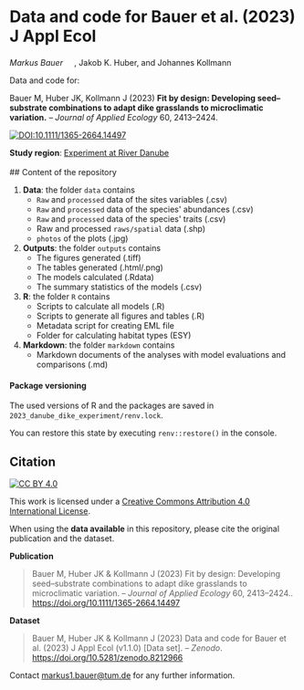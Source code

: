 # Data and code for Bauer et al. (2023) J Appl Ecol
*Markus Bauer* <a href="https://orcid.org/0000-0001-5372-4174"><img src="https://info.orcid.org/wp-content/uploads/2019/11/orcid_16x16.png" width="16" height="16"/></a>, Jakob K. Huber, and Johannes Kollmann <a href="https://orcid.org/0000-0002-4990-3636"><img src="https://info.orcid.org/wp-content/uploads/2019/11/orcid_16x16.png" width="16" height="16"/></a>

Data and code for:

Bauer M, Huber JK, Kollmann J (2023) __Fit by design: Developing seed–substrate combinations to adapt dike grasslands to microclimatic variation.__ &ndash; *Journal of Applied Ecology* 60, 2413&ndash;2424.

[![DOI:10.1111/1365-2664.14497](http://img.shields.io/badge/DOI-10.1111/1365-2664.14497-informational.svg)](https://doi.org/10.1111/1365-2664.14497)

**Study region**: [Experiment at River Danube](https://www.openstreetmap.org/#map=17/48.83977/12.88445) <br> <br> \## Content of the repository

1.  **Data**: the folder `data` contains
    -   `Raw` and `processed` data of the sites variables (.csv)
    -   `Raw` and `processed` data of the species' abundances (.csv)
    -   `Raw` and `processed` data of the species' traits (.csv)
    -   Raw and processed `raws/spatial` data (.shp)
    -   `photos` of the plots (.jpg)
2.  **Outputs**: the folder `outputs` contains
    -   The figures generated (.tiff)
    -   The tables generated (.html/.png)
    -   The models calculated (.Rdata)
    -   The summary statistics of the models (.csv)
3.  **R**: the folder `R` contains
    -   Scripts to calculate all models (.R)
    -   Scripts to generate all figures and tables (.R)
    -   Metadata script for creating EML file
    -   Folder for calculating habitat types (ESY)
4.  **Markdown**: the folder `markdown` contains
    -   Markdown documents of the analyses with model evaluations and comparisons (.md)

#### Package versioning

The used versions of R and the packages are saved in `2023_danube_dike_experiment/renv.lock`.

You can restore this state by executing `renv::restore()` in the console.

## Citation

[![CC BY 4.0](https://img.shields.io/badge/License-CC%20BY%204.0-lightgrey.svg)](http://creativecommons.org/licenses/by/4.0/)

This work is licensed under a [Creative Commons Attribution 4.0 International License](http://creativecommons.org/licenses/by/4.0/).

When using the **data available** in this repository, please cite the original publication and the dataset.

**Publication**

> Bauer M, Huber JK & Kollmann J (2023) Fit by design: Developing seed–substrate combinations to adapt dike grasslands to microclimatic variation. &ndash; *Journal of Applied Ecology* 60, 2413&ndash;2424.. <https://doi.org/10.1111/1365-2664.14497>

**Dataset**

> Bauer M, Huber JK & Kollmann J (2023) Data and code for Bauer et al. (2023) J Appl Ecol (v1.1.0) [Data set]. &ndash; *Zenodo*. <https://doi.org/10.5281/zenodo.8212966>

Contact [markus1.bauer\@tum.de](mailto:markus1.bauer@tum.de) for any further information.
